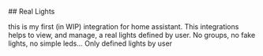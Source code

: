 ## Real Lights

this is my first (in WIP) integration for home assistant. This integrations helps to view, and manage, a real lights defined by user. No groups, no fake lights, no simple leds... Only defined lights by user

